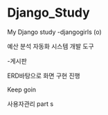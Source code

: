 # Django_Study
My Django study
-djangogirls (o)

예산 분석 자동화 시스템 개발 도구

-게시판 

ERD바탕으로 화면 구현 진행

Keep goin

사용자관리 part s
